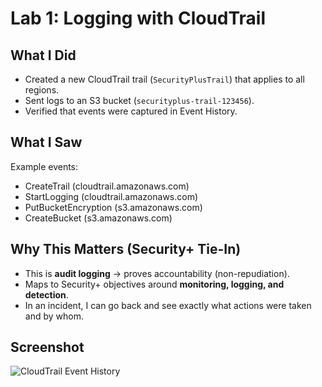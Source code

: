 # Lab 1: Logging with CloudTrail

## What I Did
- Created a new CloudTrail trail (`SecurityPlusTrail`) that applies to all regions.
- Sent logs to an S3 bucket (`securityplus-trail-123456`).
- Verified that events were captured in Event History.

## What I Saw
Example events:
- CreateTrail (cloudtrail.amazonaws.com)
- StartLogging (cloudtrail.amazonaws.com)
- PutBucketEncryption (s3.amazonaws.com)
- CreateBucket (s3.amazonaws.com)

## Why This Matters (Security+ Tie-In)
- This is **audit logging** → proves accountability (non-repudiation).
- Maps to Security+ objectives around **monitoring, logging, and detection**.
- In an incident, I can go back and see exactly what actions were taken and by whom.

## Screenshot
![CloudTrail Event History](cloudtrail-event.png)
